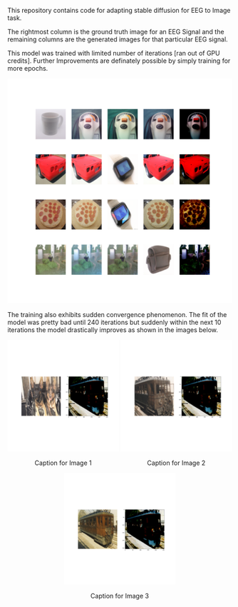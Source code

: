 This repository contains code for adapting stable diffusion for EEG to Image task.

The rightmost column is the ground truth image for an EEG Signal and the remaining columns are the generated images for that particular EEG signal.

This model was trained with limited number of iterations [ran out of GPU credits]. Further Improvements are definately possible by simply training for more epochs.

![](image_570.png)

The training also exhibits sudden convergence phenomenon. The fit of the model was pretty bad until 240 iterations but suddenly within the next 10 iterations the model drastically improves as shown in the images below.

<div align="center">
  <div style="display: inline-block; text-align: center;">
    <img src="image_240.png" alt="Image 1" width="250" />
    <p>Caption for Image 1</p>
  </div>
  <div style="display: inline-block; text-align: center;">
    <img src="image_250.png" alt="Image 2" width="250" />
    <p>Caption for Image 2</p>
  </div>
  <div style="display: inline-block; text-align: center;">
    <img src="image_260.png" alt="Image 3" width="250" />
    <p>Caption for Image 3</p>
  </div>
</div>
